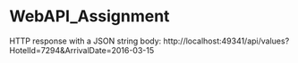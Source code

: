 # WebAPI_Assignment
HTTP response with a JSON string body:
http://localhost:49341/api/values?HotelId=7294&ArrivalDate=2016-03-15
